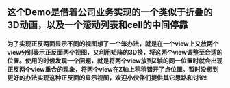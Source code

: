 ## 这个Demo是借着公司业务实现的一个类似于折叠的3D动画，以及一个滚动列表和cell的中间停靠

#### 为了实现正反两面显示不同的视图想了一个笨办法，就是在一个view上又放两个view分别表示正反面两个视图，又利用矩阵的3D换，将这两个view调整至合适的位置。使用的时候发现一个问题，就是将两个view放到Z轴的同一位置时就会出现正反两个view重合的现象，将两个view在Z轴上稍稍错开了点位置。暂时没想到更好的办法实现这种正反面的显示视图，欢迎小伙伴们提供其它思路和讨论!
